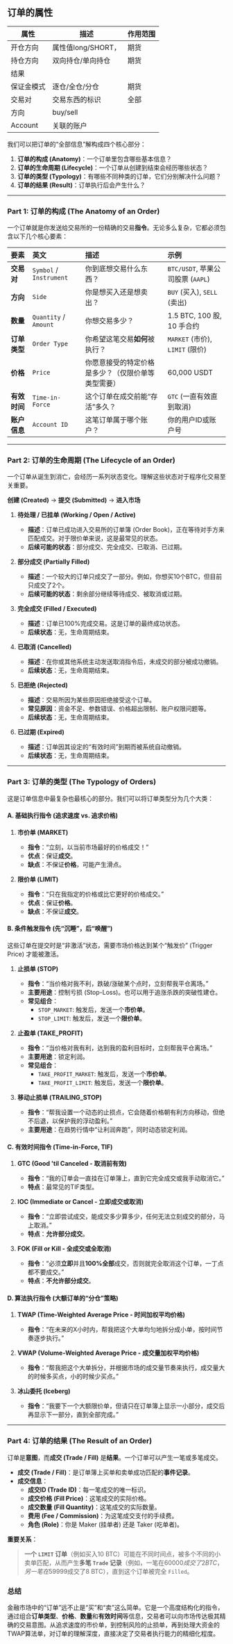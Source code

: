 
# 


## 


## 订单的属性

|属性 |描述|作用范围|
|---|--|---|
|开仓方向|属性值long/SHORT，| 期货|
|持仓方向|双向持仓/单向持仓|期货|
|结果||
|保证金模式|逐仓/全仓/分仓|期货|
|交易对|交易东西的标识|全部|
|方向| buy/sell
|Account|关联的账户|


我们可以把订单的“全部信息”解构成四个核心部分：
1.  **订单的构成 (Anatomy)**：一个订单里包含哪些基本信息？
2.  **订单的生命周期 (Lifecycle)**：一个订单从创建到结束会经历哪些状态？
3.  **订单的类型 (Typology)**：有哪些不同种类的订单，它们分别解决什么问题？
4.  **订单的结果 (Result)**：订单执行后会产生什么？

---

### Part 1: 订单的构成 (The Anatomy of an Order)

一个订单就是你发送给交易所的一份精确的交易**指令**。无论多么复杂，它都必须包含以下几个核心要素：

| 要素 | 英文 | 描述 | 示例 |
| :--- | :--- | :--- | :--- |
| **交易对** | `Symbol` / `Instrument` | 你到底想交易什么东西？ | `BTC/USDT`, 苹果公司股票 (`AAPL`) |
| **方向** | `Side` | 你是想买入还是想卖出？ | `BUY` (买入), `SELL` (卖出) |
| **数量** | `Quantity` / `Amount` | 你想交易多少？ | 1.5 BTC, 100 股, 10 手合约 |
| **订单类型**| `Order Type` | 你希望这笔交易**如何**被执行？ | `MARKET` (市价), `LIMIT` (限价) |
| **价格** | `Price` | 你愿意接受的特定价格是多少？（仅限价单等类型需要）| 60,000 USDT |
| **有效时间**| `Time-in-Force` | 这个订单在成交前能“存活”多久？ | `GTC` (一直有效直到取消) |
| **账户信息**| `Account ID` | 这笔订单属于哪个账户？ | 你的用户ID或账户号 |

---

### Part 2: 订单的生命周期 (The Lifecycle of an Order)

一个订单从诞生到消亡，会经历一系列状态变化。理解这些状态对于程序化交易至关重要。

**创建 (Created)** -> **提交 (Submitted)** -> **进入市场**

1.  **待处理 / 已挂单 (Working / Open / Active)**
    *   **描述**：订单已成功进入交易所的订单簿 (Order Book)，正在等待对手方来匹配成交。对于限价单来说，这是最常见的状态。
    *   **后续可能的状态**：部分成交、完全成交、已取消、已过期。

2.  **部分成交 (Partially Filled)**
    *   **描述**：一个较大的订单只成交了一部分。例如，你想买10个BTC，但目前只成交了2个。
    *   **后续可能的状态**：剩余部分继续等待成交、被取消或过期。

3.  **完全成交 (Filled / Executed)**
    *   **描述**：订单已100%完成交易。这是订单的最终成功状态。
    *   **后续状态**：无，生命周期结束。

4.  **已取消 (Cancelled)**
    *   **描述**：在你或其他系统主动发送取消指令后，未成交的部分被成功撤销。
    *   **后续状态**：无，生命周期结束。

5.  **已拒绝 (Rejected)**
    *   **描述**：交易所因为某些原因拒绝接受这个订单。
    *   **常见原因**：资金不足、参数错误、价格超出限制、账户权限问题等。
    *   **后续状态**：无，生命周期结束。

6.  **已过期 (Expired)**
    *   **描述**：订单因其设定的“有效时间”到期而被系统自动撤销。
    *   **后续状态**：无，生命周期结束。

---

### Part 3: 订单的类型 (The Typology of Orders)

这是订单信息中最复杂也最核心的部分。我们可以将订单类型分为几个大类：

#### A. 基础执行指令 (追求速度 vs. 追求价格)

1.  **市价单 (MARKET)**
    *   **指令**：“立刻，以当前市场最好的价格成交！”
    *   **优点**：保证**成交**。
    *   **缺点**：不保证**价格**，可能产生滑点。

2.  **限价单 (LIMIT)**
    *   **指令**：“只在我指定的价格或比它更好的价格成交。”
    *   **优点**：保证**价格**。
    *   **缺点**：不保证**成交**。

#### B. 条件触发指令 (先“沉睡”，后“唤醒”)

这些订单在提交时是“非激活”状态，需要市场价格达到某个“触发价” (Trigger Price) 才能被激活。

1.  **止损单 (STOP)**
    *   **指令**：“当价格对我不利，跌破/涨破某个点时，立刻帮我平仓离场。”
    *   **主要用途**：控制亏损 (Stop-Loss)。也可以用于追涨杀跌的突破性建仓。
    *   **常见组合**：
        *   `STOP_MARKET`: 触发后，发送一个**市价单**。
        *   `STOP_LIMIT`: 触发后，发送一个**限价单**。

2.  **止盈单 (TAKE_PROFIT)**
    *   **指令**：“当价格对我有利，达到我的盈利目标时，立刻帮我平仓离场。”
    *   **主要用途**：锁定利润。
    *   **常见组合**：
        *   `TAKE_PROFIT_MARKET`: 触发后，发送一个**市价单**。
        *   `TAKE_PROFIT_LIMIT`: 触发后，发送一个**限价单**。

3.  **移动止损单 (TRAILING_STOP)**
    *   **指令**：“帮我设置一个动态的止损点，它会随着价格朝有利方向移动，但绝不后退，以保护我的浮动盈利。”
    *   **主要用途**：在趋势行情中“让利润奔跑”，同时动态锁定利润。

#### C. 有效时间指令 (Time-in-Force, TIF)

1.  **GTC (Good 'til Canceled - 取消前有效)**
    *   **指令**：“我的订单会一直挂在订单簿上，直到它完全成交或我手动取消它。”
    *   **特点**：最常见的TIF类型。

2.  **IOC (Immediate or Cancel - 立即成交或取消)**
    *   **指令**：“立即尝试成交，能成交多少算多少，任何无法立刻成交的部分，马上取消。”
    *   **特点**：**允许部分成交**。

3.  **FOK (Fill or Kill - 全成交或全取消)**
    *   **指令**：“必须**立即**并且**100%全部**成交，否则就完全取消这个订单，一丁点都不要成交。”
    *   **特点**：**不允许部分成交**。

#### D. 算法执行指令 (大额订单的“分仓”策略)

1.  **TWAP (Time-Weighted Average Price - 时间加权平均价格)**
    *   **指令**：“在未来的X小时内，帮我把这个大单均匀地拆分成小单，按时间节奏逐步执行。”

2.  **VWAP (Volume-Weighted Average Price - 成交量加权平均价格)**
    *   **指令**：“帮我把这个大单拆分，并根据市场的成交量节奏来执行，成交量大的时候多买点，小的时候少买点。”

3.  **冰山委托 (Iceberg)**
    *   **指令**：“我要下一个大额限价单，但请只在订单簿上显示一小部分，成交后再显示下一部分，直到全部完成。”

---

### Part 4: 订单的结果 (The Result of an Order)

订单是**意图**，而**成交 (Trade / Fill)** 是**结果**。一个订单可以产生一笔或多笔成交。

*   **成交 (Trade / Fill)**：是订单簿上买单和卖单成功匹配的**事件记录**。
*   **成交信息**：
    *   **成交ID (Trade ID)**：每一笔成交的唯一标识。
    *   **成交价格 (Fill Price)**：这笔成交的实际价格。
    *   **成交数量 (Fill Quantity)**：这笔成交的实际数量。
    *   **费用 (Fee / Commission)**：为这笔成交支付的手续费。
    *   **角色 (Role)**：你是 Maker (挂单者) 还是 Taker (吃单者)。

**重要关系**：
> **一个 `LIMIT` 订单**（例如买入10 BTC）可能在不同时间点，被多个不同的小卖单匹配，从而产生**多笔 `Trade` 记录**（例如，一笔在$60000成交了2 BTC，另一笔在$59999成交了8 BTC），直到这个订单被完全 `Filled`。

### 总结

金融市场中的“订单”远不止是“买”和“卖”这么简单。它是一个高度结构化的指令，通过组合**订单类型**、**价格**、**数量**和**有效时间**等信息，交易者可以向市场传达极其精确的交易意图。从追求速度的市价单，到控制风险的止损单，再到处理大资金的TWAP算法单，对订单的理解深度，直接决定了交易者执行能力的精细化程度。


